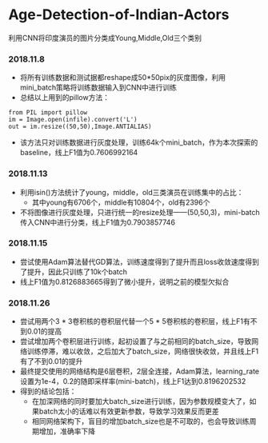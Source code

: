 # Age-Detection-of-Indian-Actors
利用CNN将印度演员的图片分类成Young,Middle,Old三个类别
### 2018.11.8
* 将所有训练数据和测试据都reshape成50*50pix的灰度图像，利用mini_batch策略将训练数据输入到CNN中进行训练
* 总结以上用到的pillow方法：
<pre><code>from PIL import pillow
im = Image.open(infile).convert('L')
out = im.resize((50,50),Image.ANTIALIAS)</code></pre>
* 该方法只对训练数据进行灰度处理，训练64k个mini_batch，作为本次探索的baseline，线上F1值为0.7606992164
### 2018.11.13
* 利用isin()方法统计了young，middle，old三类演员在训练集中的占比：
  * 其中young有6706个，middle有10804个，old有2396个
* 不将图像进行灰度处理，只进行统一的resize处理——(50,50,3)，mini-batch传入CNN中进行分类，线上F1值为0.7903857746
### 2018.11.15
* 尝试使用Adam算法替代GD算法，训练速度得到了提升而且loss收敛速度得到了提升，因此只训练了10k个batch
* 线上F1值为0.8126883665得到了微小提升，说明之前的模型欠拟合
### 2018.11.26
* 尝试用两个3 * 3卷积核的卷积层代替一个5 * 5卷积核的卷积层，线上F1有不到0.01的提高
* 尝试增加两个卷积层进行训练，起初设置了与之前相同的batch_size，导致网络训练停滞，难以收敛，之后加大了batch_size，网络很快收敛，并且线上F1有了不到0.01的提升
* 最终提交使用的网络结构是6层卷积，2层全连接，Adam算法，learning_rate设置为1e-4，0.2的随即采样率(mini-batch)，线上F1达到0.8196202532
* 得到的结论包括：
  * 在加深网络的同时要加大batch_size进行训练，因为参数规模变大了，如果batch太小的话难以有效更新参数，导致学习效果反而更差
  * 相同网络架构下，盲目的增加batch_size也是不可取的，也会导致训练周期增加，准确率下降
